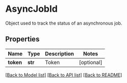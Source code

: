 # AsyncJobId

Object used to track the status of an asynchronous job.
## Properties
Name | Type | Description | Notes
------------ | ------------- | ------------- | -------------
**token** | **str** | Token | [optional] 

[[Back to Model list]](../README.md#documentation-for-models) [[Back to API list]](../README.md#documentation-for-api-endpoints) [[Back to README]](../README.md)


